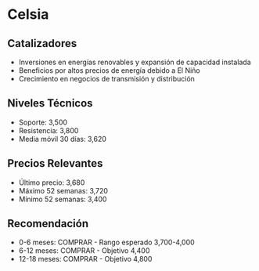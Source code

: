 # Celsia

## Catalizadores

- Inversiones en energías renovables y expansión de capacidad instalada
- Beneficios por altos precios de energía debido a El Niño
- Crecimiento en negocios de transmisión y distribución

## Niveles Técnicos

- Soporte: 3,500
- Resistencia: 3,800
- Media móvil 30 días: 3,620

## Precios Relevantes

- Último precio: 3,680
- Máximo 52 semanas: 3,720
- Mínimo 52 semanas: 3,400

## Recomendación

- 0-6 meses: COMPRAR - Rango esperado 3,700-4,000
- 6-12 meses: COMPRAR - Objetivo 4,400
- 12-18 meses: COMPRAR - Objetivo 4,800

